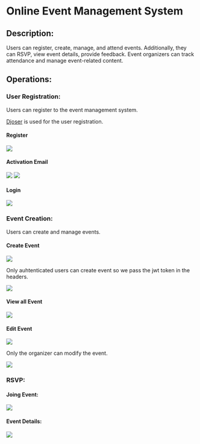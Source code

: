 <h1>Online Event Management System</h1>
<h2>Description:</h2>
<p>
Users can register, create, manage, and attend events. Additionally, they can RSVP, view event details, provide feedback. Event organizers can track attendance and manage event-related content.
</p>

<h2>Operations:</h2>
<h3>User Registration:</h3>
<p>Users can register to the event management system.</p>

<p><a href="https://djoser.readthedocs.io/en/latest/introduction.html">Djoser</a> is used for the user registration.</p>
<h4>Register</h4>
<img src="images/register.png">

<h4>Activation Email</h4>
<img src="images/activation.png">
<img src="images/activation2.png">

<h4>Login</h4>
<img src="images/login.png">

<h3>Event Creation:</h3>
<p>Users can create and manage events.</p>

<h4>Create Event</h4>
<img src="images/createevent.png">
<p>Only auhtenticated users can create event so we pass the jwt token in the headers.</p>
<img src="images/jwt.png">

<h4>View all Event</h4>
<img src="images/viewevent.png">

<h4>Edit Event</h4>
<img src="images/editevent.png">
<p>Only the organizer can modify the event.</p>
<img src="images/permission.png">

<h3>RSVP:</h3>
<h4>Joing Event:</h4>
<img src="images/joinevent.png">

<h4>Event Details:</h4>
<img src="images/eventdetail.png">


